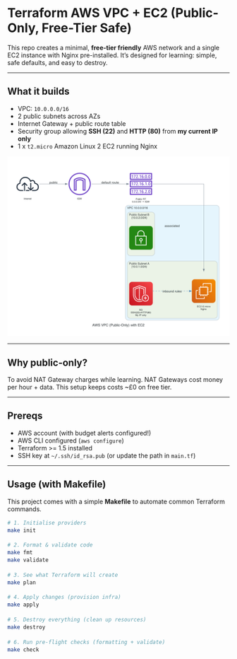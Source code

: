 # Terraform AWS VPC + EC2 (Public-Only, Free-Tier Safe)

This repo creates a minimal, **free-tier friendly** AWS network and a single EC2 instance with Nginx pre-installed. It’s designed for learning: simple, safe defaults, and easy to destroy.

---

## What it builds
- VPC: `10.0.0.0/16`
- 2 public subnets across AZs
- Internet Gateway + public route table
- Security group allowing **SSH (22)** and **HTTP (80)** from **my current IP only**
- 1 x `t2.micro` Amazon Linux 2 EC2 running Nginx

![diagram](./diagram.png)

---

## Why public-only?
To avoid NAT Gateway charges while learning. NAT Gateways cost money per hour + data. This setup keeps costs ~£0 on free tier.

---

## Prereqs
- AWS account (with budget alerts configured!)
- AWS CLI configured (`aws configure`)
- Terraform >= 1.5 installed
- SSH key at `~/.ssh/id_rsa.pub` (or update the path in `main.tf`)

---

## Usage (with Makefile)

This project comes with a simple **Makefile** to automate common Terraform commands.

```bash
# 1. Initialise providers
make init

# 2. Format & validate code
make fmt
make validate

# 3. See what Terraform will create
make plan

# 4. Apply changes (provision infra)
make apply

# 5. Destroy everything (clean up resources)
make destroy

# 6. Run pre-flight checks (formatting + validate)
make check
